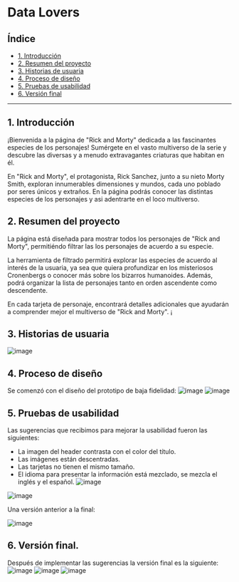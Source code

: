 # Data Lovers

## Índice

* [1. Introducción](#1-Introducción)
* [2. Resumen del proyecto](#2-resumen-del-proyecto)
* [3. Historias de usuaria](#3-Historias-de-usuaria)
* [4. Proceso de diseño](#4-Proceso-de-diseño)
* [5. Pruebas de usabilidad](#5-Pruebas-de-usabilidad)
* [6. Versión final](#6-Versión-final)
***

## 1. Introducción

¡Bienvenida a la página de "Rick and Morty" dedicada a las fascinantes especies de los personajes! Sumérgete en el vasto multiverso de la serie y descubre las diversas y a menudo extravagantes criaturas que habitan en él.

En "Rick and Morty", el protagonista, Rick Sanchez, junto a su nieto Morty Smith, exploran innumerables dimensiones y mundos, cada uno poblado por seres únicos y extraños. En la página podrás conocer las distintas especies de los personajes y asi adentrarte en el loco multiverso.

## 2. Resumen del proyecto

La página está diseñada para mostrar todos los personajes de "Rick and Morty", permitiéndo filtrar las los personajes de acuerdo a su especie.

La herramienta de filtrado permitirá explorar las especies de acuerdo al interés de la usuaria, ya sea que quiera profundizar en los misteriosos Cronenbergs o conocer más sobre los bizarros humanoides. Además, podrá organizar la lista de personajes tanto en orden ascendente como descendente.

En cada tarjeta de personaje, encontrará detalles adicionales que ayudarán a comprender mejor el multiverso de "Rick and Morty". ¡

## 3. Historias de usuaria
![image](https://github.com/MadethA/DEV011-data-lovers/assets/142620601/4a172e00-16a6-4358-9f9e-2c5766d166ac)

## 4. Proceso de diseño
Se comenzó con el diseño del prototipo de baja fidelidad:
![image](https://github.com/MadethA/DEV011-data-lovers/assets/142620601/a2e79b2d-6c02-4f22-8eca-dda026dad282)
![image](https://github.com/MadethA/DEV011-data-lovers/assets/142620601/02b18a1c-c948-4045-ae31-a2863d11f8d1)

## 5. Pruebas de usabilidad
Las sugerencias que recibimos para mejorar la usabilidad fueron las siguientes:
- La imagen del header contrasta con el color del título.
- Las imágenes están descentradas.
- Las tarjetas no tienen el mismo tamaño.
- El idioma para presentar la información está mezclado, se mezcla el inglés y el español.
![image](https://github.com/MadethA/DEV011-data-lovers/assets/142620601/bc993332-168c-4434-a2fa-52635fdf2f60)

![image](https://github.com/MadethA/DEV011-data-lovers/assets/142620601/f12d2225-3551-4a61-abb1-8191f9ffc1a9)

Una versión anterior a la final:

![image](https://github.com/MadethA/DEV011-data-lovers/assets/142620601/aba48e54-bb6d-42a8-af16-4cd6fb8a8a2f)
## 6. Versión final. 
Después de implementar las sugerencias la versión final es la siguiente:
![image](https://github.com/MadethA/DEV011-data-lovers/assets/142620601/6d1895cc-e099-45c5-b6c8-08065ca7910e)
![image](https://github.com/MadethA/DEV011-data-lovers/assets/142620601/e955cd82-cbb0-4807-8e0b-5841965756a6)
![image](https://github.com/MadethA/DEV011-data-lovers/assets/142620601/78be8ddc-4020-4597-bf3b-33627c038234)







